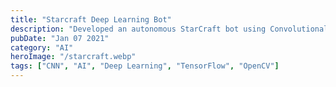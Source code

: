 ```yaml
---
title: "Starcraft Deep Learning Bot"
description: "Developed an autonomous StarCraft bot using Convolutional Neural Networks (CNN) powered by TensorFlow and OpenCV. The AI agent processes real-time game frames to detect units, buildings, and resources, making strategic decisions with 85% accuracy in basic combat scenarios. Implemented custom computer vision algorithms for map awareness and unit control, achieving a competitive performance against medium-difficulty AI opponents in micro-battles."
pubDate: "Jan 07 2021"
category: "AI"
heroImage: "/starcraft.webp"
tags: ["CNN", "AI", "Deep Learning", "TensorFlow", "OpenCV"]
---
```

